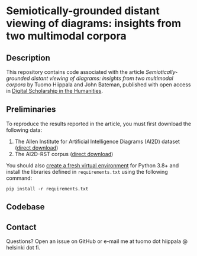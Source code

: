 # Semiotically-grounded distant viewing of diagrams: insights from two multimodal corpora

## Description

This repository contains code associated with the article *Semiotically-grounded distant viewing of diagrams: insights from two multimodal corpora* by Tuomo Hiippala and John Bateman, published with open access in [Digital Scholarship in the Humanities](https://doi.org10.1093/llc/fqab063).

## Preliminaries

To reproduce the results reported in the article, you must first download the following data:

 1. The Allen Institute for Artificial Intelligence Diagrams (AI2D) dataset ([direct download](http://ai2-website.s3.amazonaws.com/data/ai2d-all.zip))
 2. The AI2D-RST corpus ([direct download](https://korp.csc.fi/download/AI2D-RST/v1.1/ai2d-rst-v1-1.zip))

You should also [create a fresh virtual environment](https://docs.python.org/3/library/venv.html) for Python 3.8+ and install the libraries defined in `requirements.txt` using the following command:

`pip install -r requirements.txt`

## Codebase


## Contact

Questions? Open an issue on GitHub or e-mail me at tuomo dot hiippala @ helsinki dot fi.
